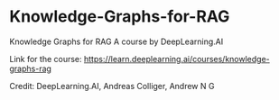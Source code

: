 # Knowledge-Graphs-for-RAG
Knowledge Graphs for RAG 
 A course by DeepLearning.AI

 Link for the course: https://learn.deeplearning.ai/courses/knowledge-graphs-rag

Credit:
  DeepLearning.AI,
  Andreas Colliger,
  Andrew N G
